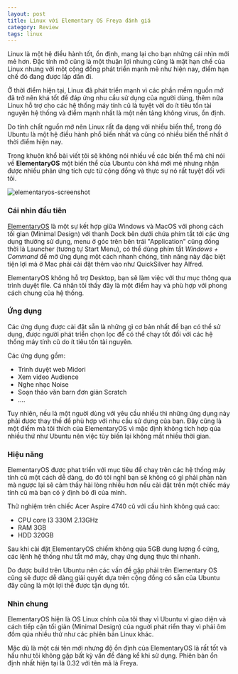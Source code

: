 ```yaml
---
layout: post
title: Linux với Elementary OS Freya đánh giá
category: Review
tags: linux
---
```

Linux là một hệ điều hành tốt, ổn định, mang lại cho bạn những cái nhìn mới mẻ hơn. Đặc tính mở cũng là một thuận lợi nhưng cũng là mặt hạn chế của Linux nhưng với một cộng đồng phát triển mạnh mẽ như hiện nay, điểm hạn chế đó đang được lấp dần đi.

Ở thời điểm hiện tại, Linux đã phát triển mạnh vì các phần mềm nguồn mở đã trở nên khá tốt để đáp ứng nhu cầu sử dụng của người dùng, thêm nữa Linux hỗ trợ cho các hệ thống máy tính cũ là tuyệt vời do ít tiêu tốn tài nguyên hệ thống và điểm mạnh nhất là một nền tảng không virus, ổn định.

Do tính chất nguồn mở nên Linux rất đa dạng với nhiều biến thể, trong đó Ubuntu là một hệ điều hành phổ biến nhất và cũng có nhiều biến thể nhất ở thời điểm hiện nay. 

Trong khuôn khổ bài viết tôi sẽ không nói nhiều về các biến thể mà chỉ nói về **ElementaryOS** một biến thể của Ubuntu còn khá mới mẻ nhưng nhận được nhiều phản ứng tích cực từ cộng đồng và thực sự nó rất tuyệt đối với tôi.

![elementaryos-screenshot](https://cloud.githubusercontent.com/assets/19565657/15644520/b5435abc-267d-11e6-95f5-b283b185d403.png)

### Cái nhìn đầu tiên

[ElementaryOS](http://elementary.io/) là một sự kết hợp giữa Windows và MacOS với phong cách tối gian (Minimal Design) với thanh Dock bên dưới chứa phím tắt tới các ứng dụng thường sử dụng, menu ở góc trên bên trái "Application" cũng đồng thời là Launcher (tương tự Start Menu), có thể dùng phím tắt *Windows + Command* để mở ứng dụng một cách nhanh chóng, tính năng này đặc biệt tiện lợi mà ở Mac phải cài đặt thêm vào như QuickSilver hay Alfred.

ElementaryOS không hỗ trợ Desktop, bạn sẽ làm việc với thư mục thông qua trình duyệt file. Cá nhân tôi thấy đây là một điểm hay và phù hợp với phong cách chung của hệ thống.

### Ứng dụng

Các ứng dụng được cài đặt sẵn là những gì cơ bản nhất để bạn có thể sử dụng, được người phát triển chọn lọc để có thể chạy tốt đối với các hệ thống máy tính cũ do ít tiêu tốn tài nguyên. 

Các ứng dụng gồm:

 - Trình duyệt web Midori
 - Xem video Audience
 - Nghe nhạc Noise
 - Soạn thảo văn barn đơn giản Scratch 
 - ....

Tuy nhiên, nếu là một nguời dùng với yêu cầu nhiều thì những ứng dụng này phải được thay thế để phù hợp với nhu cầu sử dụng của bạn. Đây cũng là một điểm mà tôi thích của ElementaryOS vì mặc định không tích hợp qúa nhiều thứ như Ubuntu nên việc tùy biến lại không mất nhiều thời gian.

### Hiệu năng

ElementaryOS được phat triển với mục tiêu để chaỵ trên các hệ thống máy tính cũ một cách dễ dàng, do đó tôi nghĩ bạn sẽ không có gì phải phàn nàn mà ngược lại sẽ cảm thấy hài lòng nhiều hơn nếu cài đặt trên một chiếc máy tính cũ mà bạn có ý định bỏ đi của mình. 

Thử nghiệm trên chiếc Acer Aspire 4740 cũ với cấu hình không quá cao:

 - CPU core I3 330M 2.13GHz
 - RAM 3GB
 - HDD 320GB

Sau khi cài đặt ElementaryOS chiếm không qúa 5GB dung lượng ổ cứng, các lệnh hệ thống như tắt mở máy, chạy ứng dụng thực thi nhanh.

Do được build trên Ubuntu nên các vấn đề gặp phải trên Elementary OS cũng sẽ được dễ dàng giải quyết dựa trên cộng đồng có sẵn của Ubuntu đây cũng là một lợi thế được tận dụng tốt.

### Nhìn chung

ElementaryOS hiện là OS Linux chính của tôi thay vì Ubuntu vì giao diện và cách tiếp cận tối giản (Minimal Design) của nguời phát riển thay vì phải ôm đồm qúa nhiều thứ như các phiên bản Linux khác. 

Mặc dù là một cái tên mới nhưng độ ổn định của ElementaryOS là rất tốt và hầu như tôi không gặp bất kỳ vấn đề đáng kể khi sử dụng. Phiên bản ổn định nhất hiện tại là 0.32 với tên mã là Freya.










